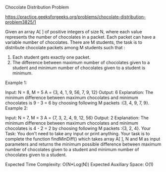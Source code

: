 Chocolate Distribution Problem

https://practice.geeksforgeeks.org/problems/chocolate-distribution-problem3825/1

Given an array A[ ] of positive integers of size N, where each value represents the number of chocolates in a packet. Each packet can have a variable number of chocolates. There are M students, the task is to distribute chocolate packets among M students such that :
1. Each student gets exactly one packet.
2. The difference between maximum number of chocolates given to a student and minimum number of chocolates given to a student is minimum.

Example 1:

Input:
N = 8, M = 5
A = {3, 4, 1, 9, 56, 7, 9, 12}
Output: 6
Explanation: The minimum difference between maximum chocolates and minimum chocolates is 9 - 3 = 6 by choosing following M packets :{3, 4, 9, 7, 9}.
Example 2:

Input:
N = 7, M = 3
A = {7, 3, 2, 4, 9, 12, 56}
Output: 2
Explanation: The minimum difference between maximum chocolates and minimum chocolates is 4 - 2 = 2 by choosing following M packets :{3, 2, 4}.
Your Task:
You don't need to take any input or print anything. Your task is to complete the function findMinDiff() which takes array A[ ], N and M as input parameters and returns the minimum possible difference between maximum number of chocolates given to a student and minimum number of chocolates given to a student.

Expected Time Complexity: O(N*Log(N))
Expected Auxiliary Space: O(1)
